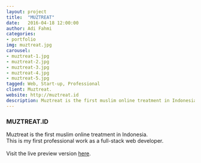 ```yaml
---
layout: project
title:  "MUZTREAT"
date:   2016-04-18 12:00:00
author: Adi Fahmi
categories:
- portfolio
img: muztreat.jpg
carousel:
- muztreat-1.jpg
- muztreat-2.jpg
- muztreat-3.jpg
- muztreat-4.jpg
- muztreat-5.jpg
tagged: Web, Start-up, Professional
client: Muztreat.
website: http://muztreat.id
description: Muztreat is the first muslim online treatment in Indonesia. This is my first professional work as a full-stack web developer.
---
```

<h3>MUZTREAT.ID</h3>
Muztreat is the first muslim online treatment in Indonesia.
<br>
This is my first professional work as a full-stack web developer.
<br><br>
Visit the live preview version <a href="http://muztreat.id" target="blank">here</a>.
